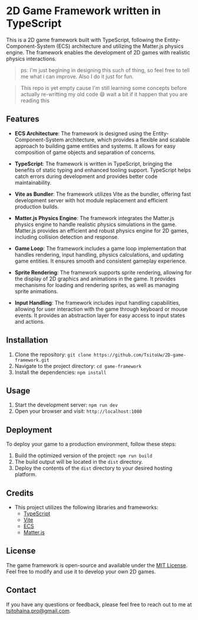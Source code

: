 # 2D Game Framework written in TypeScript

This is a 2D game framework built with TypeScript, following the Entity-Component-System (ECS) architecture and utilizing the Matter.js physics engine. The framework enables the development of 2D games with realistic physics interactions.

> ps: I'm just begining in designing this such of thing, so feel free to tell me what i can improve. Also I do it just for fun.

> This repo is yet empty cause I'm still learning some concepts before actually re-writting my old code :smile: wait a bit if it happen that you are reading this

## Features

- **ECS Architecture**: The framework is designed using the Entity-Component-System architecture, which provides a flexible and scalable approach to building game entities and systems. It allows for easy composition of game objects and separation of concerns.

- **TypeScript**: The framework is written in TypeScript, bringing the benefits of static typing and enhanced tooling support. TypeScript helps catch errors during development and provides better code maintainability.

- **Vite as Bundler**: The framework utilizes Vite as the bundler, offering fast development server with hot module replacement and efficient production builds.

- **Matter.js Physics Engine**: The framework integrates the Matter.js physics engine to handle realistic physics simulations in the game. Matter.js provides an efficient and robust physics engine for 2D games, including collision detection and response.

- **Game Loop**: The framework includes a game loop implementation that handles rendering, input handling, physics calculations, and updating game entities. It ensures smooth and consistent gameplay experience.

- **Sprite Rendering**: The framework supports sprite rendering, allowing for the display of 2D graphics and animations in the game. It provides mechanisms for loading and rendering sprites, as well as managing sprite animations.

- **Input Handling**: The framework includes input handling capabilities, allowing for user interaction with the game through keyboard or mouse events. It provides an abstraction layer for easy access to input states and actions.

## Installation

1. Clone the repository: `git clone https://github.com/TsitoUw/2D-game-framework.git`
2. Navigate to the project directory: `cd game-framework`
3. Install the dependencies: `npm install`

## Usage

1. Start the development server: `npm run dev`
2. Open your browser and visit: `http://localhost:1080`

## Deployment

To deploy your game to a production environment, follow these steps:

1. Build the optimized version of the project: `npm run build`
2. The build output will be located in the `dist` directory.
3. Deploy the contents of the `dist` directory to your desired hosting platform.

## Credits

- This project utilizes the following libraries and frameworks:
  - [TypeScript](https://www.typescriptlang.org)
  - [Vite](https://vitejs.dev)
  - [ECS](https://en.wikipedia.org/wiki/Entity%E2%80%93component%E2%80%93system)
  - [Matter.js](https://brm.io/matter-js/)
  
## License

The game framework is open-source and available under the [MIT License](LICENSE). Feel free to modify and use it to develop your own 2D games.

## Contact

If you have any questions or feedback, please feel free to reach out to me at [tsitohaina.pro@gmail.com](mailto:tsitohaina.pro@gmail.com).
